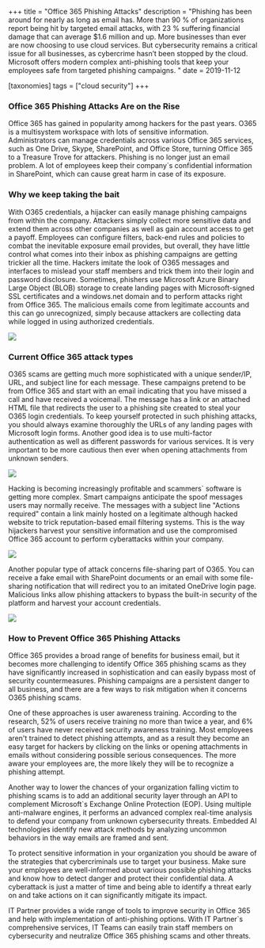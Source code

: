 +++
title = "Office 365 Phishing Attacks"
description = "Phishing has been around for nearly as long as email has. More than 90 % of organizations report being hit by targeted email attacks, with 23 % suffering financial damage that can average $1.6 million and up. More businesses than ever are now choosing to use cloud services. But cybersecurity remains a critical issue for all businesses, as cybercrime hasn&#8217;t been stopped by the cloud. Microsoft offers modern complex anti-phishing tools that keep your employees safe from targeted phishing campaigns. "
date = 2019-11-12

[taxonomies]
tags = ["cloud security"]
+++

### Office 365 Phishing Attacks Are on the Rise

Office 365 has gained in popularity among hackers for the past years.
O365 is a multisystem workspace with lots of sensitive information.
Administrators can manage credentials across various Office 365
services, such as One Drive, Skype, SharePoint, and Office Store,
turning Office 365 to a Treasure Trove for attackers. Phishing is no
longer just an email problem. A lot of employees keep their company\`s
confidential information in SharePoint, which can cause great harm in
case of its exposure.

### Why we keep taking the bait

With O365 credentials, a hijacker can easily manage phishing campaigns
from within the company. Attackers simply collect more sensitive data
and extend them across other companies as well as gain account access to
get a payoff. Employees can configure filters, back-end rules and
policies to combat the inevitable exposure email provides, but overall,
they have little control what comes into their inbox as phishing
campaigns are getting trickier all the time. Hackers imitate the look of
O365 messages and interfaces to mislead your staff members and trick
them into their login and password disclosure. Sometimes, phishers use
Microsoft Azure Binary Large Object (BLOB) storage to create
landing pages with Microsoft-signed SSL certificates and a
windows.net domain and to perform attacks right from Office 365. The
malicious emails come from legitimate accounts and this can go
unrecognized, simply because attackers are collecting data while logged
in using authorized credentials.

![](https://o365hq.com/images/602.png)

### Current Office 365 attack types

O365 scams are getting much more sophisticated with a unique sender/IP,
URL, and subject line for each message. These campaigns pretend
to be from Office 365 and start with an email indicating that you have
missed a call and have received a voicemail. The message has a link or
an attached HTML file that redirects the user to a phishing
site created to steal your O365 login credentials. To keep yourself
protected in such phishing attacks, you should always examine thoroughly
the URLs of any landing pages with Microsoft login forms.
Another good idea is to use multi-factor authentication as well as
different passwords for various services. It is very important to be
more cautious then ever when opening attachments from unknown senders.

![](https://o365hq.com/images/601.png)

Hacking is becoming increasingly profitable and scammers\` software is
getting more complex. Smart campaigns anticipate the spoof messages
users may normally receive. The messages with a subject line "Actions
required" contain a link mainly hosted on a legitimate although hacked
website to trick reputation-based email filtering systems. This is the
way hijackers harvest your sensitive information and use the compromised
Office 365 account to perform cyberattacks within your company.

![](https://o365hq.com/images/604.png)

Another popular type of attack concerns file-sharing part of O365. You
can receive a fake email with SharePoint documents or an email with some
file-sharing notification that will redirect you to an imitated OneDrive
login page. Malicious links allow phishing attackers to bypass the
built-in security of the platform and harvest your account credentials.

![](https://o365hq.com/images/603.jpg)

### How to Prevent Office 365 Phishing Attacks

Office 365 provides a broad range of benefits for business email, but it
becomes more challenging to identify Office 365 phishing scams as they
have significantly increased in sophistication and can easily bypass
most of security countermeasures. Phishing campaigns are a persistent
danger to all business, and there are a few ways to risk mitigation when
it concerns O365 phishing scams.

One of these approaches is user awareness training. According to the
research, 52% of users receive training no more than twice a year, and
6% of users have never received security awareness training. Most
employees aren't trained to detect phishing attempts, and as a result
they become an easy target for hackers by clicking on the links or
opening attachments in emails without considering possible serious
consequences. The more aware your employees are, the more likely they
will be to recognize a phishing attempt.

Another way to lower the chances of your organization falling victim to
phishing scams is to add an additional security layer through an
API to complement Microsoft\`s Exchange Online Protection
(EOP). Using multiple anti-malware engines, it performs an
advanced complex real-time analysis to defend your company from unknown
cybersecurity threats. Embedded AI technologies identify new attack
methods by analyzing uncommon behaviors in the way emails are framed and
sent.

To protect sensitive information in your organization you should be
aware of the strategies that cybercriminals use to target your business.
Make sure your employees are well-informed about various possible
phishing attacks and know how to detect danger and protect their
confidential data. A cyberattack is just a matter of time and being able
to identify a threat early on and take actions on it can significantly
mitigate its impact.

IT Partner provides a wide range of tools to improve security in Office
365 and help with implementation of anti-phishing options. With IT
Partner\`s comprehensive services, IT Teams can easily train staff
members on cybersecurity and neutralize Office 365 phishing scams and
other threats.